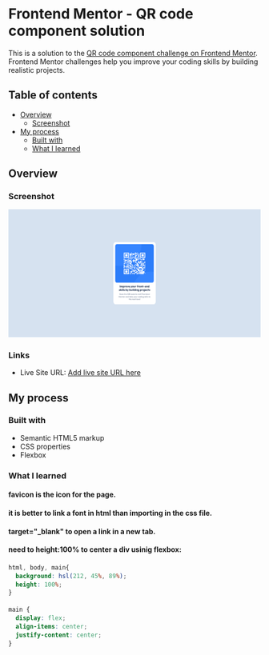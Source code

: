# Frontend Mentor - QR code component solution

This is a solution to the [QR code component challenge on Frontend Mentor](https://www.frontendmentor.io/challenges/qr-code-component-iux_sIO_H). Frontend Mentor challenges help you improve your coding skills by building realistic projects. 

## Table of contents

- [Overview](#overview)
  - [Screenshot](#screenshot)
- [My process](#my-process)
  - [Built with](#built-with)
  - [What I learned](#what-i-learned)


## Overview

### Screenshot

![](./screenshot.png)

### Links

- Live Site URL: [Add live site URL here](https://justine-5.github.io/qr-code-component-main/)

## My process

### Built with

- Semantic HTML5 markup
- CSS properties
- Flexbox

### What I learned

#### favicon is the icon for the page.
#### it is better to link a font in html than importing in the css file.
#### target="_blank" to open a link in a new tab.
#### need to height:100% to center a div usinig flexbox:

```css
html, body, main{
  background: hsl(212, 45%, 89%);
  height: 100%;
}

main {
  display: flex;
  align-items: center;
  justify-content: center;
}
```